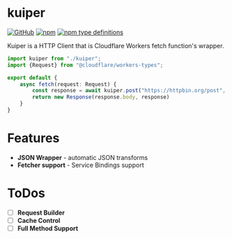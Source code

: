 # kuiper

[![GitHub](https://img.shields.io/github/license/machikado-network/kuiper)](https://github.com/machikado-network/kuiper/blob/main/LICENSE)
[![npm](https://img.shields.io/npm/v/@machikado-network/kuiper)](https://www.npmjs.com/package/@machikado-network/kuiper)
[![npm type definitions](https://img.shields.io/npm/types/@machikado-network/kuiper)](https://www.npmjs.com/package/@machikado-network/kuiper)

Kuiper is a HTTP Client that is Cloudflare Workers fetch function's wrapper.

```typescript
import kuiper from "./kuiper";
import {Request} from "@cloudflare/workers-types";

export default {
    async fetch(request: Request) {
        const response = await kuiper.post("https://httpbin.org/post", {key: "value"})
        return new Response(response.body, response)
    }
}
```

# Features

- **JSON Wrapper** - automatic JSON transforms
- **Fetcher support** - Service Bindings support

# ToDos

- [ ] **Request Builder**
- [ ] **Cache Control**
- [ ] **Full Method Support**
